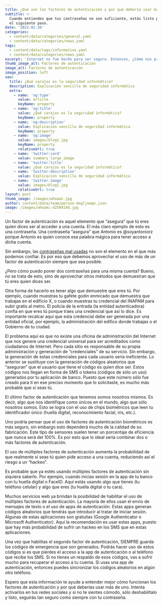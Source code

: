 ```yaml
---
title: ¿Qué son los factores de autenticación y por qué debería usar más de uno?
subtitle: >-
  Cuando entiendes que tus contraseñas no son suficiente, estás listo para dar
  el siguiente paso.
date: '2022-01-26'
categories:
  - content/data/categories/general.yaml
  - content/data/categories/news.yaml
tags:
  - content/data/tags/informativo.yaml
  - content/data/categories/news.yaml
excerpt: 'Internet no fue hecho para ser seguro. Entonces, ¿Cómo nos protegemos?'
thumb_image_alt: Factores de autenticación
image_alt: Factores de autenticación
image_position: left
seo:
  title: ¿Qué carajos es la seguridad informática?
  description: Explicación sencilla de seguridad informática
  extra:
    - name: 'og:type'
      value: article
      keyName: property
    - name: 'og:title'
      value: ¿Qué carajos es la seguridad informática?
      keyName: property
    - name: 'og:description'
      value: Explicación sencilla de seguridad informática
      keyName: property
    - name: 'og:image'
      value: images/blog1.jpg
      keyName: property
      relativeUrl: true
    - name: 'twitter:card'
      value: summary_large_image
    - name: 'twitter:title'
      value: ¿Qué carajos es la seguridad informática?
    - name: 'twitter:description'
      value: Explicación sencilla de seguridad informática
    - name: 'twitter:image'
      value: images/blog1.jpg
      relativeUrl: true
layout: post
thumb_image: /images/whoami.jpg
author: content/data/team/person-degljnwqn.json
image: /images/whoami-d250414d.jpg
---
```

Un factor de autenticación es aquel elemento que “asegura” que tú eres quien dices ser al acceder a una cuenta. El más claro ejemplo de esto es una contraseña. Una contraseña “asegura” que Antonio es @soyantoniorz porque Antonio es quien conoce esa palabra mágica para tener acceso a dicha cuenta.

Sin embargo, las [contraseñas mal usadas](https://soyantoniorz.com/blog/password-seguro/) no son el elemento en el que más podemos confiar. Es por eso que debemos aprovechar el uso de más de un factor de autenticación siempre que sea posible. 

¿Pero cómo puedo poner dos contraseñas para una misma cuenta? Bueno, no se trata de esto, sino de aprovechar otros métodos que demuestran que tú eres quien dices ser.

Otra forma de hacerlo es tener algo que demuestre que eres tú. Por ejemplo, cuando muestras tu gafete godin enmicado que demuestra que trabajas en el edificio X, o cuando muestras tu credencial del INAPAM para subir gratis al metro. El policía de la entrada (la entidad autenticadora) confía en que eres tú porque traes una credencial que así lo dice. Es importante recalcar aquí que esta credencial debe ser generada por una entidad oficial, por ejemplo, la administración del edifico donde trabajas o el Gobierno de tu ciudad.

El problema aquí es que no existe una oficina de administración del Internet que nos genere una credencial universal para ser acreditados como ciudadanos de Internet. Pero cada sitio es responsable de su propia administración y generación de “credenciales” de su servicio. Sin embargo, la generación de estas credenciales para cada usuario sería ineficiente. Lo anterior se sustituye con la generación de códigos aleatorios que “aseguran” que el usuario que tiene el código es quien dice ser. Estos códigos nos llegan en forma de SMS o tokens (códigos de sólo un uso) generados por tu aplicación de banco. Puesto que este número sólo fue creado para ti en ese preciso momento que lo solicitaste, es mucho más probable que sí seas tú.

El último factor de autenticación que tenemos somos nosotros mismos. Es decir, algo que nos identifique como únicos en el mundo, algo que sólo nosotros somos. Esto se logra con el uso de chips biométricos que leen tu identificador único (huella digital, reconocimiento facial, iris, etc.).

Uno podría pensar que el uso de factores de autenticación biométricos es más seguro, sin embargo esto dependerá mucho de la calidad de su fabricación. Este tipo de sensores suelen tener un porcentaje de eficiencia que nunca será del 100%. Es por esto que lo ideal sería combinar dos o más factores de autenticación.

El uso de múltiples factores de autenticación aumenta la probabilidad de que realmente sí seas tú quien pide acceso a una cuenta, reduciendo así el riesgo a un “hackeo”.

Es probable que ya estés usando múltiples factores de autenticación sin siquiera saberlo. Por ejemplo, cuando inicias sesión en la app de tu banco con tu huella digital o FaceID. Aquí estás usando algo que tienes (tu teléfono celular) y algo que eres (tu huella digital o tu cara).

Muchos servicios web ya brindan la posibilidad de habilitar el uso de múltiples factores de autenticación. La mayoría de ellos usan el envío de mensajes de texto o el uso de apps de autenticación. Estas apps generan códigos aleatorios que tendrás que introducir al tratar de iniciar sesión. Algunas de estas aplicaciones son gratuitas (Google Authenticator o Microsoft Authenticator). Aquí la recomendación es usar estas apps, puesto que hay más probabilidad de sufrir un hackeo en los SMS que en estas aplicaciones.

Una vez que habilitas el segundo factor de autenticación, SIEMPRE guarda los códigos de emergencia que son generados. Podrás hacer uso de estos códigos si es que pierdes el acceso a la app de autenticación o al teléfono que recibe los SMS. Si no tienes un respaldo de esos códigos, vas a sufrir mucho para recuperar el acceso a tu cuenta. Si usas una app de autenticación, entonces puedes sincronizar los códigos aleatorios en algún otro teléfono.

Espero que esta información te ayude a entender mejor cómo funcionan los factores de autenticación y por qué deberías usar más de uno. Intenta activarlos en tus redes sociales y si no te sientes cómodo, sólo deshabilítalo y listo, seguirás tan seguro como siempre con tu contraseña.
